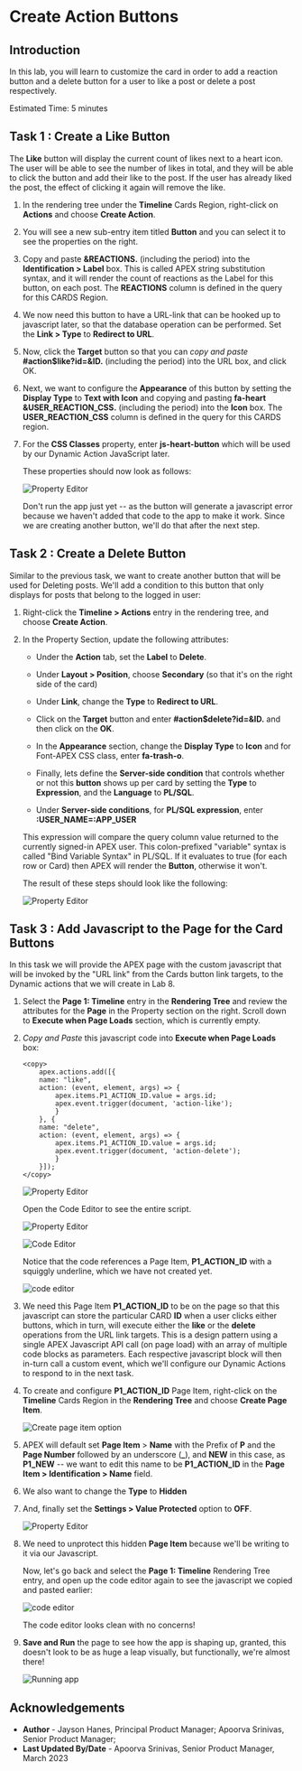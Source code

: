 # Create Action Buttons

## Introduction

In this lab, you will learn to customize the card in order to add a reaction button and a delete button for a user to like a post or delete a post respectively.

Estimated Time: 5 minutes

## **Task 1** : Create a Like Button

The **Like** button will display the current count of likes next to a heart
icon. The user will be able to see the number of likes in total, and they will be able to click the button and add their
like to the post. If the user has already liked the post, the effect of
clicking it again will remove the like. 

1.  In the rendering tree under the **Timeline** Cards Region, right-click on **Actions** and choose
    **Create Action**.

2.  You will see a new sub-entry item titled **Button** and you can
    select it to see the properties on the right.

3.  Copy and paste **&REACTIONS.** (including the period) into
    the **Identification > Label** box. This is called APEX string
    substitution syntax, and it will render the count of reactions as
    the Label for this button, on each post. The **REACTIONS** column is
    defined in the query for this CARDS Region.

4.  We now need this button to have a URL-link that can be hooked up to
    javascript later, so that the database operation can be performed.
    Set the **Link > Type** to **Redirect to URL**.

5.  Now, click the **Target** button so that you can *copy and paste*
    **#action$like?id=&ID.** (including the period) into the
    URL box, and click OK.

6.  Next, we want to configure the **Appearance** of this button by
    setting the **Display Type** to **Text with Icon** and copying
    and pasting **fa-heart &USER\_REACTION\_CSS.** (including
    the period) into the **Icon** box. The **USER\_REACTION\_CSS** column
    is defined in the query for this CARDS region.

7.  For the **CSS Classes** property, enter **js-heart-button** which will be used by our Dynamic
    Action JavaScript later.

    These properties should now look as follows:

    ![Property Editor](images/button-properties.png)

    Don't run the app just yet -- as the button will generate a javascript
error because we haven't added that code to the app to make it work.
Since we are creating another button, we'll do that after the next step.

## **Task 2** : Create a Delete Button

Similar to the previous task, we want to create another button that will be used for Deleting posts. We'll add a condition to this
button that only displays for posts that belong to the logged in user:

1.  Right-click the **Timeline > Actions** entry in the rendering
    tree, and choose **Create Action**.

2.  In the Property Section, update the following attributes:
    - Under the **Action** tab, set the **Label** to **Delete**.

    - Under **Layout > Position**, choose **Secondary** (so that it's on
    the right side of the card)

    - Under **Link**, change the **Type** to **Redirect to URL**.

    - Click on the **Target** button and enter
    **#action$delete?id=&ID.** and then click on the **OK**.

    - In the **Appearance** section, change the **Display Type** to **Icon** and for Font-APEX CSS class, enter 
    **fa-trash-o**.

    - Finally, lets define the **Server-side condition** that controls
    whether or not this **button** shows up per card by setting the
    **Type** to **Expression**, and the **Language** to **PL/SQL**.

    - Under **Server-side conditions**, for **PL/SQL expression**, enter **:USER\_NAME=:APP\_USER**
    
    This expression will compare the query column value returned to
    the currently signed-in APEX user. This colon-prefixed "variable"
    syntax is called "Bind Variable Syntax" in PL/SQL. If it evaluates
    to true (for each row or Card) then APEX will render the **Button**,
    otherwise it won't.

    The result of these steps should look like the following:

    ![Property Editor](images/button-action.png)

## **Task 3** : Add Javascript to the Page for the Card Buttons

In this task we will provide the APEX page with the custom javascript
that will be invoked by the "URL link" from the Cards button link
targets, to the Dynamic actions that we will create in Lab 8.

1.  Select the **Page 1: Timeline** entry in the **Rendering Tree**
    and review the attributes for the **Page** in the Property section
    on the right. Scroll down to **Execute when Page Loads** section,
    which is currently empty.

2.  *Copy and Paste* this javascript code into **Execute when Page Loads** box:

    ```
    <copy>
        apex.actions.add([{
        name: "like",
        action: (event, element, args) => {
            apex.items.P1_ACTION_ID.value = args.id;
            apex.event.trigger(document, 'action-like');
            }
        }, {
        name: "delete",
        action: (event, element, args) => {
            apex.items.P1_ACTION_ID.value = args.id;
            apex.event.trigger(document, 'action-delete');
            }
        }]);
    </copy>
    ```

    ![Property Editor](images/js-code-1.png)

    Open the Code Editor to see the entire script.

    ![Property Editor](images/code-editor.png)
    
    ![Code Editor](images/js-code-2.png)

    Notice that the code references a Page Item, **P1\_ACTION\_ID** with a squiggly underline, which we have not created
yet.

    ![code editor](images/js-code-3.png)

3. We need this Page Item **P1\_ACTION\_ID** to be on the page so that this
javascript can store the particular CARD **ID** when a user clicks
either buttons, which in turn, will execute either the **like** or the
**delete** operations from the URL link targets. This is a design
pattern using a single APEX Javascript API call (on page load) with an
array of multiple code blocks as parameters. Each respective javascript
block will then in-turn call a custom event, which we'll configure our
Dynamic Actions to respond to in the next task.



4.  To create and configure **P1\_ACTION\_ID** Page Item, right-click on the **Timeline** Cards Region in the **Rendering Tree** and choose **Create Page Item**.

    ![Create page item option](images/create-page-item.png)

5.  APEX will default set **Page Item** > **Name** with the Prefix of
    **P** and the **Page Number** followed by an underscore (**\_**),
    and **NEW** in this case, as **P1\_NEW** -- we want to edit this name
    to be **P1\_ACTION\_ID** in the **Page Item > Identification > Name** field.

6.  We also want to change the **Type** to **Hidden**

7.  And, finally set the **Settings > Value Protected** option to
    **OFF**.
    
    ![Property Editor](images/value-protected.png)

8. We need to unprotect this hidden **Page Item** because we'll be
writing to it via our Javascript.

    Now, let's go back and select the **Page 1: Timeline** Rendering Tree
entry, and open up the code editor again to see the javascript we copied
and pasted earlier:

    ![code editor](images/code-editor-2.png)

    The code editor looks clean with no concerns!

9. **Save and Run** the page to see how the app is shaping up, granted, this
doesn't look to be as huge a leap visually, but functionally, we're
almost there!

    ![Running app](images/run-app.png)


## **Acknowledgements**

 - **Author** - Jayson Hanes, Principal Product Manager; Apoorva Srinivas, Senior Product Manager; 
 - **Last Updated By/Date** - Apoorva Srinivas, Senior Product Manager, March 2023

